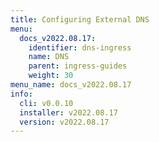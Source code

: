 ```yaml
---
title: Configuring External DNS
menu:
  docs_v2022.08.17:
    identifier: dns-ingress
    name: DNS
    parent: ingress-guides
    weight: 30
menu_name: docs_v2022.08.17
info:
  cli: v0.0.10
  installer: v2022.08.17
  version: v2022.08.17
---
```


